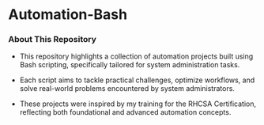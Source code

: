 # Automation-Bash

### About This Repository
  - This repository highlights a collection of automation projects built using Bash scripting, specifically tailored for system administration tasks.
    
  -  Each script aims to tackle practical challenges, optimize workflows, and solve real-world problems encountered by system administrators.

  - These projects were inspired by my training for the RHCSA Certification, reflecting both foundational and advanced automation concepts.

